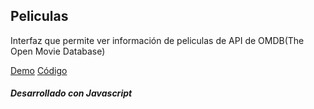 ## Peliculas
Interfaz que permite ver información de peliculas de API de OMDB(The Open Movie Database) 

[Demo](https://estephanyc.github.io/Silicon-valley-movies-js/)
[Código](https://github.com/Estephanyc/Silicon-valley-movies-js)

##### Desarrollado con Javascript
